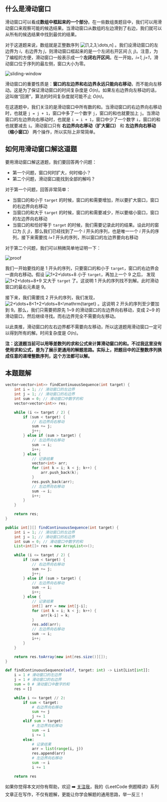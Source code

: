 ## 什么是滑动窗口

滑动窗口可以看成**数组中框起来的一个部分**。在一些数组类题目中，我们可以用滑动窗口来观察可能的候选结果。当滑动窗口从数组的左边滑到了右边，我们就可以从所有的候选结果中找到最优的结果。

对于这道题来说，数组就是正整数序列 ![\[1,2,3,\dots,n\] ](./p___1,_2,_3,_dots,_n__.png) 。我们设滑动窗口的左边界为 *i*，右边界为 *j*，则滑动窗口框起来的是一个左闭右开区间 *[i, j)*。注意，为了编程的方便，滑动窗口一般表示成一个**左闭右开区间**。在一开始，*i=1, j=1*，滑动窗口位于序列的最左侧，窗口大小为零。

![sliding-window](https://pic.leetcode-cn.com/af4821c41d5b093e6a41ad5602208f9e7057cc1b002cd0053de71bc9a0e35b12.jpg)

滑动窗口的重要性质是：**窗口的左边界和右边界永远只能向右移动**，而不能向左移动。这是为了保证滑动窗口的时间复杂度是 *O(n)*。如果左右边界向左移动的话，这叫做“回溯”，算法的时间复杂度就可能不止 *O(n)*。

在这道题中，我们关注的是滑动窗口中所有数的和。当滑动窗口的右边界向右移动时，也就是 `j = j + 1`，窗口中多了一个数字 `j`，窗口的和也就要加上 `j`。当滑动窗口的左边界向右移动时，也就是 `i = i + 1`，窗口中少了一个数字 `i`，窗口的和也就要减去 `i`。滑动窗口只有 **右边界向右移动（扩大窗口）** 和 **左边界向右移动（缩小窗口）** 两个操作，所以实际上非常简单。

## 如何用滑动窗口解这道题

要用滑动窗口解这道题，我们要回答两个问题：

+ 第一个问题，窗口何时扩大，何时缩小？
+ 第二个问题，滑动窗口能找到全部的解吗？

对于第一个问题，回答非常简单：

+ 当窗口的和小于 `target` 的时候，窗口的和需要增加，所以要扩大窗口，窗口的右边界向右移动
+ 当窗口的和大于 `target` 的时候，窗口的和需要减少，所以要缩小窗口，窗口的左边界向右移动
+ 当窗口的和恰好等于 `target` 的时候，我们需要记录此时的结果。设此时的窗口为 *[i, j)*，那么我们已经找到了一个 *i* 开头的序列，也是唯一一个 *i* 开头的序列，接下来需要找 *i+1* 开头的序列，所以窗口的左边界要向右移动

对于第二个问题，我们可以稍微简单地证明一下：

![proof](https://pic.leetcode-cn.com/728c705889a672d5a85709cb3fd157216bb1a41dc377dcc125818d9e18b8dd55.jpg)

我们一开始要找的是 1 开头的序列，只要窗口的和小于 `target`，窗口的右边界会一直向右移动。假设 ![1+2+\dots+8 ](./p__1+2+dots+8_.png)  小于 `target`，再加上一个 9 之后， 发现 ![1+2+\dots+8+9 ](./p__1+2+dots+8+9_.png)  又大于 `target` 了。这说明 1 开头的序列找不到解。此时滑动窗口的最右元素是 9。

接下来，我们需要找 2 开头的序列，我们发现，![2+\dots+8<1+2+\dots+8<\mathrm{target} ](./p__2_+_dots_+_8___1_+_2_+_dots_+_8___mathrm{target}_.png) 。这说明 2 开头的序列至少要加到 9。那么，我们只需要把原先 1~9 的滑动窗口的左边界向右移动，变成 2~9 的滑动窗口，然后继续寻找。而右边界完全不需要向左移动。

以此类推，滑动窗口的左右边界都不需要向左移动，所以这道题用滑动窗口一定可以得到所有的解。时间复杂度是 *O(n)*。

**注：这道题当前可以用等差数列的求和公式来计算滑动窗口的和。不过我这里没有使用求和公式，是为了展示更通用的解题思路。实际上，把题目中的正整数序列换成任意的递增整数序列，这个方法都可以解。**

## 本题题解

```C++ []
vector<vector<int>> findContinuousSequence(int target) {
    int i = 1; // 滑动窗口的左边界
    int j = 1; // 滑动窗口的右边界
    int sum = 0; // 滑动窗口中数字的和
    vector<vector<int>> res;

    while (i <= target / 2) {
        if (sum < target) {
            // 右边界向右移动
            sum += j;
            j++;
        } else if (sum > target) {
            // 左边界向右移动
            sum -= i;
            i++;
        } else {
            // 记录结果
            vector<int> arr;
            for (int k = i; k < j; k++) {
                arr.push_back(k);
            }
            res.push_back(arr);
            // 左边界向右移动
            sum -= i;
            i++;
        }
    }

    return res;
}
```

```Java []
public int[][] findContinuousSequence(int target) {
    int i = 1; // 滑动窗口的左边界
    int j = 1; // 滑动窗口的右边界
    int sum = 0; // 滑动窗口中数字的和
    List<int[]> res = new ArrayList<>();

    while (i <= target / 2) {
        if (sum < target) {
            // 右边界向右移动
            sum += j;
            j++;
        } else if (sum > target) {
            // 左边界向右移动
            sum -= i;
            i++;
        } else {
            // 记录结果
            int[] arr = new int[j-i];
            for (int k = i; k < j; k++) {
                arr[k-i] = k;
            }
            res.add(arr);
            // 左边界向右移动
            sum -= i;
            i++;
        }
    }

    return res.toArray(new int[res.size()][]);
}
```

```Python []
def findContinuousSequence(self, target: int) -> List[List[int]]:
    i = 1 # 滑动窗口的左边界
    j = 1 # 滑动窗口的右边界
    sum = 0 # 滑动窗口中数字的和
    res = []

    while i <= target // 2:
        if sum < target:
            # 右边界向右移动
            sum += j
            j += 1
        elif sum > target:
            # 左边界向右移动
            sum -= i
            i += 1
        else:
            # 记录结果
            arr = list(range(i, j))
            res.append(arr)
            # 左边界向右移动
            sum -= i
            i += 1

    return res
```

如果你觉得本文对你有帮助，欢迎 ➡️ [关注我](https://leetcode-cn.com/u/nettee/)，我的《LeetCode 例题精讲》系列文章正在写作，不仅有题解，更能让你学会解题的通用思路，举一反三！
